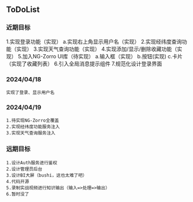## ToDoList
### 近期目标
1.实现登录功能（实现）
    a.实现右上角显示用户名（实现）
2.实现经纬度查询功能（实现）
3.实现天气查询功能（实现）
4.实现添加/显示/删除收藏功能（实现）
5.加入NG-Zorro UI库（待实现）
    a.输入框（实现）
    b.按钮(实现)
    c.卡片（实现了收藏列表）
6.引入全局消息提示组件
7.规范化设计登录界面
### 2024/04/18
    实现了登录、显示用户名
### 2024/04/19
    1.待实现NG-Zorro全覆盖
    2.实现经纬度功能服务注入
    3.实现天气查询服务注入

### 远期目标
    1.设计Auth服务进行鉴权
    2.设计管理员后台
    3.设计BI大屏（bushi，这也太难了吧）
    4.代码开源
    5.录制实战视频进行知识输出（输入=>处理=>输出）
    6.暂时没了

